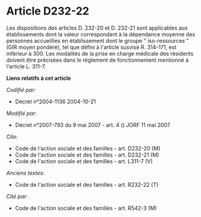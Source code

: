 # Article D232-22

Les dispositions des articles D. 232-20 et D. 232-21 sont applicables aux établissements dont la valeur correspondant à la
dépendance moyenne des personnes accueillies en établissement dont le groupe " iso-ressources " (GIR moyen pondéré), tel que
défini à l'article susvisé R. 314-171, est inférieur à 300. Les modalités de la prise en charge médicale des résidents
doivent être précisées dans le règlement de fonctionnement mentionné à l'article L. 311-7.

**Liens relatifs à cet article**

_Codifié par_:

  - Décret n°2004-1136 2004-10-21

_Modifié par_:

  - Décret n°2007-793 du 9 mai 2007 - art. 4 () JORF 11 mai 2007

_Cite_:

  - Code de l'action sociale et des familles - art. D232-20 (M)
  - Code de l'action sociale et des familles - art. D232-21 (M)
  - Code de l'action sociale et des familles - art. L311-7 (V)

_Anciens textes_:

  - Code de l'action sociale et des familles - art. R232-22 (T)

_Cité par_:

  - Code de l'action sociale et des familles - art. R542-3 (M)
